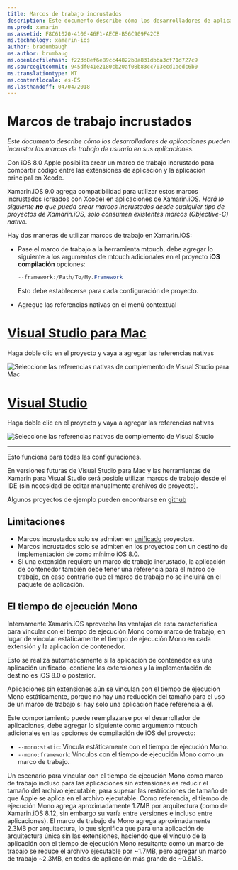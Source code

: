 ```yaml
---
title: Marcos de trabajo incrustados
description: Este documento describe cómo los desarrolladores de aplicaciones pueden incrustar los marcos de trabajo de usuario en sus aplicaciones.
ms.prod: xamarin
ms.assetid: F8C61020-4106-46F1-AECB-B56C909F42CB
ms.technology: xamarin-ios
author: bradumbaugh
ms.author: brumbaug
ms.openlocfilehash: f223d8ef6e89cc44822b8a831dbba3cf71d727c9
ms.sourcegitcommit: 945df041e2180cb20af08b83cc703ecd1aedc6b0
ms.translationtype: MT
ms.contentlocale: es-ES
ms.lasthandoff: 04/04/2018
---
```

# <a name="embedded-frameworks"></a>Marcos de trabajo incrustados

_Este documento describe cómo los desarrolladores de aplicaciones pueden incrustar los marcos de trabajo de usuario en sus aplicaciones._

Con iOS 8.0 Apple posibilita crear un marco de trabajo incrustado para compartir código entre las extensiones de aplicación y la aplicación principal en Xcode.

Xamarin.iOS 9.0 agrega compatibilidad para utilizar estos marcos incrustados (creados con Xcode) en aplicaciones de Xamarin.iOS. *Hará lo siguiente **no** que pueda crear marcos incrustados desde cualquier tipo de proyectos de Xamarin.iOS, solo consumen existentes marcos (Objective-C) nativo.*

Hay dos maneras de utilizar marcos de trabajo en Xamarin.iOS:

- Pase el marco de trabajo a la herramienta mtouch, debe agregar lo siguiente a los argumentos de mtouch adicionales en el proyecto **iOS compilación** opciones:

  ```csharp
  --framework:/Path/To/My.Framework
  ```

  Esto debe establecerse para cada configuración de proyecto.

- Agregue las referencias nativas en el menú contextual

# <a name="visual-studio-for-mactabvsmac"></a>[Visual Studio para Mac](#tab/vsmac)

Haga doble clic en el proyecto y vaya a agregar las referencias nativas

![](embedded-frameworks-images/xam-native-refs.png "Seleccione las referencias nativas de complemento de Visual Studio para Mac")

# <a name="visual-studiotabvswin"></a>[Visual Studio](#tab/vswin)

Haga doble clic en el proyecto y vaya a agregar las referencias nativas

![](embedded-frameworks-images/vs-native-refs.png "Seleccione las referencias nativas de complemento de Visual Studio")

-----

  Esto funciona para todas las configuraciones.

En versiones futuras de Visual Studio para Mac y las herramientas de Xamarin para Visual Studio será posible utilizar marcos de trabajo desde el IDE (sin necesidad de editar manualmente archivos de proyecto).

Algunos proyectos de ejemplo pueden encontrarse en [github](https://github.com/rolfbjarne/embedded-frameworks)

## <a name="limitations"></a>Limitaciones

- Marcos incrustados solo se admiten en [unificado](~/cross-platform/macios/unified/index.md) proyectos.
- Marcos incrustados solo se admiten en los proyectos con un destino de implementación de como mínimo iOS 8.0.
- Si una extensión requiere un marco de trabajo incrustado, la aplicación de contenedor también debe tener una referencia para el marco de trabajo, en caso contrario que el marco de trabajo no se incluirá en el paquete de aplicación.

## <a name="the-mono-runtime"></a>El tiempo de ejecución Mono

Internamente Xamarin.iOS aprovecha las ventajas de esta característica para vincular con el tiempo de ejecución Mono como marco de trabajo, en lugar de vincular estáticamente el tiempo de ejecución Mono en cada extensión y la aplicación de contenedor.

Esto se realiza automáticamente si la aplicación de contenedor es una aplicación unificado, contiene las extensiones y la implementación de destino es iOS 8.0 o posterior.

Aplicaciones sin extensiones aún se vinculan con el tiempo de ejecución Mono estáticamente, porque no hay una reducción del tamaño para el uso de un marco de trabajo si hay solo una aplicación hace referencia a él.

Este comportamiento puede reemplazarse por el desarrollador de aplicaciones, debe agregar lo siguiente como argumento mtouch adicionales en las opciones de compilación de iOS del proyecto:

- `--mono:static`: Vincula estáticamente con el tiempo de ejecución Mono.
- `--mono:framework`: Vínculos con el tiempo de ejecución Mono como un marco de trabajo.

Un escenario para vincular con el tiempo de ejecución Mono como marco de trabajo incluso para las aplicaciones sin extensiones es reducir el tamaño del archivo ejecutable, para superar las restricciones de tamaño de que Apple se aplica en el archivo ejecutable. Como referencia, el tiempo de ejecución Mono agrega aproximadamente 1.7MB por arquitectura (como de Xamarin.iOS 8.12, sin embargo su varía entre versiones e incluso entre aplicaciones). El marco de trabajo de Mono agrega aproximadamente 2.3MB por arquitectura, lo que significa que para una aplicación de arquitectura única sin las extensiones, haciendo que el vínculo de la aplicación con el tiempo de ejecución Mono resultante como un marco de trabajo se reduce el archivo ejecutable por ~1.7MB, pero agregar un marco de trabajo ~2.3MB, en todas de aplicación más grande de ~0.6MB.

